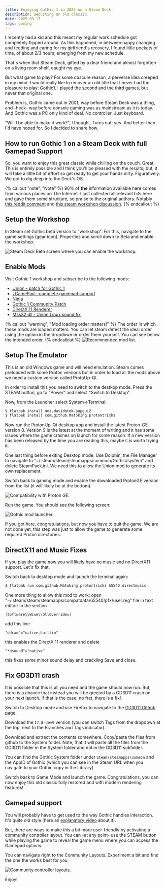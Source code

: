 ```yaml
---
title: Enjoying Gothic 1 in 2025 on a Steam Deck.
description: Dedusting an old classic.
date: 2025-03-17
tags: gaming
---
```

I recently had a kid and this meant my regular work schedule got completely flipped around. As this happened, in between nappy changing and feeding and caring for my girlfriend's recovery, I found little pockets of time, of about 2/3 hours, emerging from my new schedule.

That's when that Steam Deck, gifted by a dear friend and almost forgotten on a living room shelf, caught my eye.

But what game to play? For some obscure reason, a perverse idea creeped in my mind: I would really like to recover an old title that I never had the pleasure to play: Gothic1. I played the second and the third games, but never that original one.

Problem is, Gothic came out in 2001, way before Steam Deck was a thing, and -heck- way before console gaming was as mainstream as it is today. And Gothic was a PC only kind of deal. No controller. Just keyboard.

"Will I be able to make it work?", I thought. Turns out: yes. And better than I'd have hoped for. So I decided to share how.

## How to run Gothic 1 on a Steam Deck with full Gamepad Support

So, you want to enjoy this great classic while chilling on the couch. Great. This is entirely possible and I think you'll be pleased with the results; but, it will take a little bit of effort so get ready to get your hands dirty. Figuratively. We got to dig deep into the Deck's OS.

{% callout "note", "Note" %}
90% of **the** information available here comes from various places on The Internet. I just collected all relevant bits here and gave them some structure, so praise to the original authors. Notably [this reddit comment](https://www.reddit.com/r/SteamDeck/comments/uxtomx/comment/ia92wm7/) and [this steam workshop discussion](https://steamcommunity.com/workshop/filedetails/discussion/2791606767/592891465952152936/).
{% endcallout %}

## Setup the Workshop

In Steam set Gothic beta version to "workshop". For this, navigate to the game settings (gear icon), Properties and scroll down to Beta and enable the workshop.

<img src="./steam_beta_screen.jpg" alt="Steam Deck Beta screen where you can enable the workshop.">

## Enable Mods
Visit Gothic 1 workshop and subscribe to the following mods:

- [Union - patch for Gothic 1](https://steamcommunity.com/sharedfiles/filedetails/?id=2787491081)
- [zGamePad - complete gamepad support](https://steamcommunity.com/sharedfiles/filedetails/?id=2793930041)
- [Ninja](https://steamcommunity.com/sharedfiles/filedetails/?id=2786936496)
- [Gothic 1 Community Patch](https://steamcommunity.com/sharedfiles/filedetails/?id=2789245548)
- [DirectX 11 Renderer](https://steamcommunity.com/sharedfiles/filedetails/?id=2791606767)
- [Mss32.dll - Union Linux sound fix](https://steamcommunity.com/sharedfiles/filedetails/?id=2813524957)

{% callout "warning", "Mod loading order matters!" %}
The order in which these mods are loaded matters. You can let steam detect the ideal order using the option in the dropdown or order them yourself. You can see below the intended order.
{% endcallout %}
<img src="./steam_workshop_screen.jpg" alt="Recommended mod list.">

## Setup The Emulator

This is an old Windows game and will need emulation. Steam comes preloaded with some Proton versions but in order to load all the mods above we need a custom version called ProtoUp-Qt.

In order to install this you need to switch to the destkop mode. Press the STEAM button, go to "Power" and select "Switch to Desktop".

Now, from the Launcher select System->Terminal.

```bash
$ flatpak install net.davidotek.pupgui2
$ flatpak install com.github.Matoking.protontricks
```

Now run the ProtonUp-Qt desktop app and install the latest Proton-GE version 8. Version 9 is the latest at the moment of writing and it has some issues where the game crashes on launch for some reason. If a new version has been released by the time you are reading this, maybe it is worth trying it.

One last thing before exiting Desktop mode: Use Dolphin, the File Manager to navigate to "~/.steam/steam/steamapps/common/Gothic/system" and delete SteamPack.ini. We need this to allow the Union mod to generate its own replacement.

Switch back to gaming mode and enable the downloaded ProtonGE version from the list (it will likely be at the bottom).

<img src="./steam_proton.jpg" alt="Compatibility with Proton GE.">

Run the game. You should see the following screen:

<img src="./steam_gothic_modscreen.jpg" alt="Gothic mod launcher.">

If you got here, congratulations, but now you have to quit the game. We are not done yet, this step was just to allow the game to generate some required Proton directories.

## DirectX11 and Music Fixes

If you play the game now you will likely have no music and no DirectX11 support. Let's fix that.

Switch back to desktop mode and launch the terminal again:

```bash
$ flatpak run com.github.Matoking.protontricks 65540 directmusic
```

One more thing to allow this mod to work: open "~/.steam/steam/steamapps/compatdata/65540/pfx/user.reg" file in text editor:
In the section

```[Software\\Wine\\DllOverrides]```

add this line

```"ddraw"="native,builtin"```

this enables the DirectX 11 renderer
and delete

```"*dsound"="native"```

this fixes some minor sound delay and crackling
Save and close.

## Fix GD3D11 crash
It is possible that this is all you need and the game should now run. But, there is a chance that instead you will be greeted by a GD3D11 crash on your next launch. If that is the case, no fret, there is a fix!

Switch to Desktop mode and use Firefox to navigate to the [GD3D11 Github page](https://github.com/kirides/GD3D11).

Download the `17.8-dev9` version (you can switch Tags from the dropdown at the top, next to the Branches and Tags indicator).

Download and extract the contents somewhere. Copy/paste the files from github to the System folder. Note, that it will paste all the files from the GD3D11 folder in the System folder and not in the GD3D11 subfolder.

You can find the Gothic System folder under `Steam\steamapps\common` and the AppID of Gothic (which you can see in the Steam URL when you navigate to your Gothic copy in the Library).

Switch back to Game Mode and launch the game. Congratulations, you can now enjoy this old classic fully restored and with modern rendering features!

## Gamepad support
You will probably have to get used to the way Gothic handles interaction. It's quite old style (here an [explanatory video](https://www.youtube.com/watch?v=n_vIs-kavqI) about it).

But, there are ways to make this a bit more user-friendly by activating a community controller layout. You can -at any point- use the STEAM button while playing the game to reveal the game menu where you can access the Gamepad options.

You can navigate right to the Community Layouts. Experiment a bit and find the one the works best for you.

<img src="./steam_controller_layout.jpg" alt="Community controller layouts.">


Enjoy!